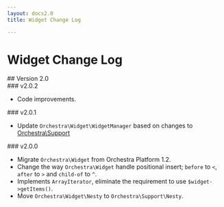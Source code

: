 ```yaml
---
layout: docs2.0
title: Widget Change Log

---
```


# Widget Change Log

<section id="v2.0">
## Version 2.0

<article id="v2.0.2">
### v2.0.2

* Code improvements.

</article>

<article id="v2.0.1">
### v2.0.1

* Update `Orchestra\Widget\WidgetManager` based on changes to [Orchestra\Support](/docs/2.0/components/support/changes#v2.0.2)

</article>

<article id="v2.0.0">
### v2.0.0

* Migrate `Orchestra\Widget` from Orchestra Platform 1.2.
* Change the way `Orchestra\Widget` handle positional insert; `before` to `<`, `after` to `>` and `child-of` to `^`. 
* Implements `ArrayIterator`, eliminate the requirement to use `$widget->getItems()`.
* Move `Orchestra\Widget\Nesty` to `Orchestra\Support\Nesty`.
  
</article>

</section>
